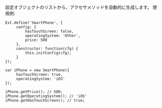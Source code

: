 設定オブジェクトのリストから、アクセサメソッドを自動的に生成します。 使用例:

    Ext.define('SmartPhone', {
         config: {
             hasTouchScreen: false,
             operatingSystem: 'Other',
             price: 500
         },
         constructor: function(cfg) {
             this.initConfig(cfg);
         }
    });

    var iPhone = new SmartPhone({
         hasTouchScreen: true,
         operatingSystem: 'iOS'
    });

    iPhone.getPrice(); // 500;
    iPhone.getOperatingSystem(); // 'iOS'
    iPhone.getHasTouchScreen(); // true;

